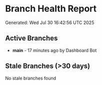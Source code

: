 # Branch Health Report
Generated: Wed Jul 30 16:42:56 UTC 2025

## Active Branches
- **main** - 17 minutes ago by Dashboard Bot

## Stale Branches (>30 days)
No stale branches found
